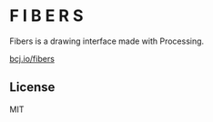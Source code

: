 # F I B E R S

Fibers is a drawing interface made with Processing.

[bcj.io/fibers](http://bcj.io/fibers)

## License

MIT
